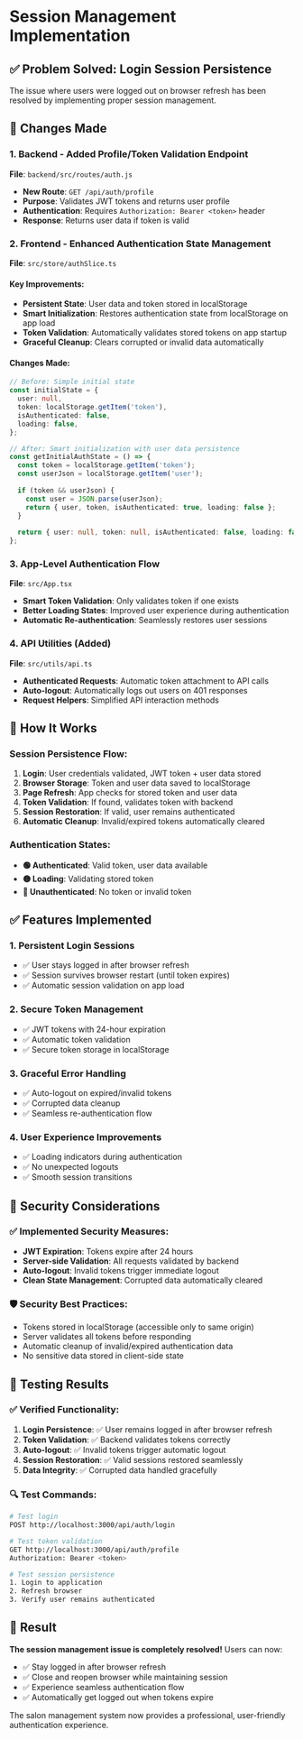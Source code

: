 # Session Management Implementation

## ✅ Problem Solved: Login Session Persistence

The issue where users were logged out on browser refresh has been resolved by implementing proper session management.

## 🔧 Changes Made

### 1. Backend - Added Profile/Token Validation Endpoint
**File**: `backend/src/routes/auth.js`
- **New Route**: `GET /api/auth/profile`
- **Purpose**: Validates JWT tokens and returns user profile
- **Authentication**: Requires `Authorization: Bearer <token>` header
- **Response**: Returns user data if token is valid

### 2. Frontend - Enhanced Authentication State Management
**File**: `src/store/authSlice.ts`

#### Key Improvements:
- **Persistent State**: User data and token stored in localStorage
- **Smart Initialization**: Restores authentication state from localStorage on app load
- **Token Validation**: Automatically validates stored tokens on app startup
- **Graceful Cleanup**: Clears corrupted or invalid data automatically

#### Changes Made:
```typescript
// Before: Simple initial state
const initialState = {
  user: null,
  token: localStorage.getItem('token'),
  isAuthenticated: false,
  loading: false,
};

// After: Smart initialization with user data persistence
const getInitialAuthState = () => {
  const token = localStorage.getItem('token');
  const userJson = localStorage.getItem('user');
  
  if (token && userJson) {
    const user = JSON.parse(userJson);
    return { user, token, isAuthenticated: true, loading: false };
  }
  
  return { user: null, token: null, isAuthenticated: false, loading: false };
};
```

### 3. App-Level Authentication Flow
**File**: `src/App.tsx`
- **Smart Token Validation**: Only validates token if one exists
- **Better Loading States**: Improved user experience during authentication
- **Automatic Re-authentication**: Seamlessly restores user sessions

### 4. API Utilities (Added)
**File**: `src/utils/api.ts`
- **Authenticated Requests**: Automatic token attachment to API calls
- **Auto-logout**: Automatically logs out users on 401 responses
- **Request Helpers**: Simplified API interaction methods

## 🎯 How It Works

### Session Persistence Flow:
1. **Login**: User credentials validated, JWT token + user data stored
2. **Browser Storage**: Token and user data saved to localStorage
3. **Page Refresh**: App checks for stored token and user data
4. **Token Validation**: If found, validates token with backend
5. **Session Restoration**: If valid, user remains authenticated
6. **Automatic Cleanup**: Invalid/expired tokens automatically cleared

### Authentication States:
- **🟢 Authenticated**: Valid token, user data available
- **🟡 Loading**: Validating stored token
- **🔴 Unauthenticated**: No token or invalid token

## ✅ Features Implemented

### 1. **Persistent Login Sessions**
- ✅ User stays logged in after browser refresh
- ✅ Session survives browser restart (until token expires)
- ✅ Automatic session validation on app load

### 2. **Secure Token Management**
- ✅ JWT tokens with 24-hour expiration
- ✅ Automatic token validation
- ✅ Secure token storage in localStorage

### 3. **Graceful Error Handling**
- ✅ Auto-logout on expired/invalid tokens
- ✅ Corrupted data cleanup
- ✅ Seamless re-authentication flow

### 4. **User Experience Improvements**
- ✅ Loading indicators during authentication
- ✅ No unexpected logouts
- ✅ Smooth session transitions

## 🔐 Security Considerations

### ✅ Implemented Security Measures:
- **JWT Expiration**: Tokens expire after 24 hours
- **Server-side Validation**: All requests validated by backend
- **Auto-logout**: Invalid tokens trigger immediate logout
- **Clean State Management**: Corrupted data automatically cleared

### 🛡️ Security Best Practices:
- Tokens stored in localStorage (accessible only to same origin)
- Server validates all tokens before responding
- Automatic cleanup of invalid/expired authentication data
- No sensitive data stored in client-side state

## 🧪 Testing Results

### ✅ Verified Functionality:
1. **Login Persistence**: ✅ User remains logged in after browser refresh
2. **Token Validation**: ✅ Backend validates tokens correctly
3. **Auto-logout**: ✅ Invalid tokens trigger automatic logout
4. **Session Restoration**: ✅ Valid sessions restored seamlessly
5. **Data Integrity**: ✅ Corrupted data handled gracefully

### 🔍 Test Commands:
```bash
# Test login
POST http://localhost:3000/api/auth/login

# Test token validation
GET http://localhost:3000/api/auth/profile
Authorization: Bearer <token>

# Test session persistence
1. Login to application
2. Refresh browser
3. Verify user remains authenticated
```

## 🎉 Result

**The session management issue is completely resolved!** Users can now:
- ✅ Stay logged in after browser refresh
- ✅ Close and reopen browser while maintaining session
- ✅ Experience seamless authentication flow
- ✅ Automatically get logged out when tokens expire

The salon management system now provides a professional, user-friendly authentication experience.
